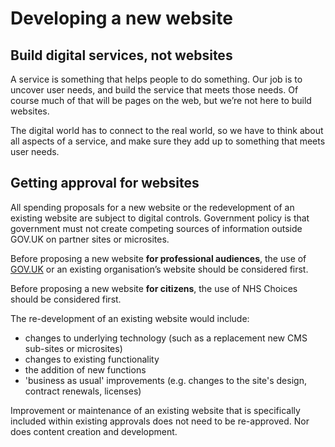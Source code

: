 # Developing a new website

## Build digital services, not websites

A service is something that helps people to do something. Our job is to uncover user needs, and build the service that meets those needs. Of course much of that will be pages on the web, but we’re not here to build websites. 

The digital world has to connect to the real world, so we have to think about all aspects of a service, and make sure they add up to something that meets user needs.

## Getting approval for websites

All spending proposals for a new website or the redevelopment of an existing website are subject to digital controls. Government policy is that government must not create competing sources of information outside GOV.UK on partner sites or microsites. 

Before proposing a new website **for professional audiences**, the use of [GOV.UK](www.gov.uk) or an existing organisation’s website should be considered first.

Before proposing a new website **for citizens**, the use of NHS Choices should be considered first.

The re-development of an existing website would include: 
* changes to underlying technology (such as a replacement new CMS sub-sites or microsites) 
* changes to existing functionality
* the addition of new functions
* 'business as usual' improvements (e.g. changes to the site's design, contract renewals, licenses)

Improvement or maintenance of an existing website that is specifically included within existing approvals does not need to be re-approved. Nor does content creation and development. 